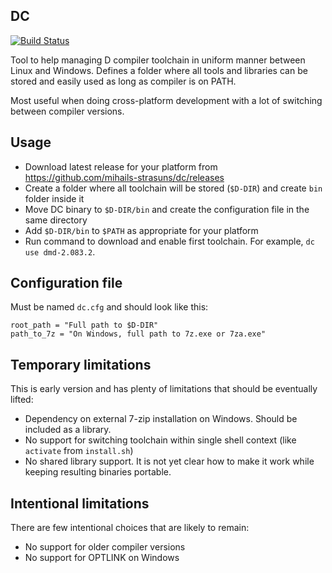 ## DC

[![Build Status](https://dev.azure.com/mihailsstrasuns/mihailsstrasuns/_apis/build/status/mihails-strasuns.dc?branchName=master)](https://dev.azure.com/mihailsstrasuns/mihailsstrasuns/_build/latest?definitionId=2?branchName=master)

Tool to help managing D compiler toolchain in uniform manner between Linux and Windows. Defines
a folder where all tools and libraries can be stored and easily used as long as compiler is on PATH.

Most useful when doing cross-platform development with a lot of switching between compiler versions.

## Usage

- Download latest release for your platform from https://github.com/mihails-strasuns/dc/releases
- Create a folder where all toolchain will be stored (`$D-DIR`) and create `bin` folder inside it
- Move DC binary to `$D-DIR/bin` and create the configuration file in the same directory
- Add `$D-DIR/bin` to `$PATH` as appropriate for your platform
- Run command to download and enable first toolchain. For example, `dc use dmd-2.083.2`.

## Configuration file

Must be named `dc.cfg` and should look like this:

```
root_path = "Full path to $D-DIR"
path_to_7z = "On Windows, full path to 7z.exe or 7za.exe"
```

## Temporary limitations

This is early version and has plenty of limitations that should be eventually lifted:

- Dependency on external 7-zip installation on Windows. Should be included as a library.
- No support for switching toolchain within single shell context (like `activate` from `install.sh`)
- No shared library support. It is not yet clear how to make it work while keeping resulting binaries portable.

## Intentional limitations

There are few intentional choices that are likely to remain:

- No support for older compiler versions
- No support for OPTLINK on Windows